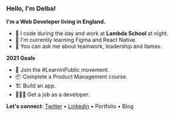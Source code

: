 ### Hello, I'm Delba! 

**I'm a Web Developer living in England.**

- 🦙 I code during the day and work at **Lambda School** at night. 
- 🌱 I'm currently learning Figma and React Native.
- 💬 You can ask me about teamwork, leadership and llamas.

**2021 Goals**
- 🔭 Join the #LearninPublic movement.
- 📦 Complete a Product Management course.
- 🏗️ Build an app.
- 👩🏻‍💻 Get a job as a developer. 
 
**Let's connect**: [Twitter](https://twitter.com/delba_oliveira) • [Linkedin](https://www.linkedin.com/in/delbaoliveira/) • Portfolio • Blog
